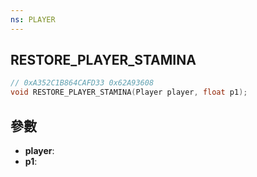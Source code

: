 ```yaml
---
ns: PLAYER
---
```

## RESTORE_PLAYER_STAMINA

```c
// 0xA352C1B864CAFD33 0x62A93608
void RESTORE_PLAYER_STAMINA(Player player, float p1);
```


## 參數
* **player**: 
* **p1**: 

